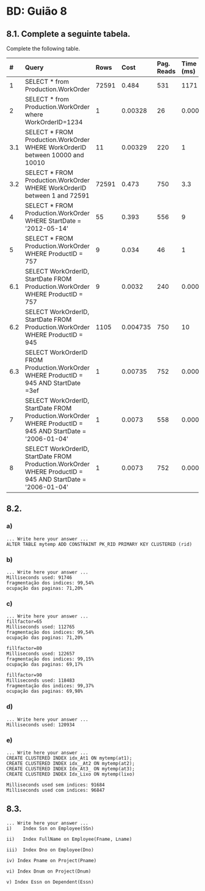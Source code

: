 # BD: Guião 8


## ​8.1. Complete a seguinte tabela.
Complete the following table.

| #    | Query                                                                                                      | Rows  | Cost     | Pag. Reads | Time (ms)    | Index used                        | Index Op.            | Discussion |
| :--- | :--------------------------------------------------------------------------------------------------------- | :---- | :----    | :--------- | :--------    | :---------                        | :------------------- | :--------- |
| 1    | SELECT * from Production.WorkOrder                                                                         | 72591 | 0.484    | 531        | 1171         | PK_WorkOrder_WorkOrderID          | Clustered Index Scan |            |
| 2    | SELECT * from Production.WorkOrder where WorkOrderID=1234                                                  | 1     | 0.00328  | 26         | 0.000        | PK_WorkOrder_WorkOrderID          | Clustered Index Seek |            |
| 3.1  | SELECT * FROM Production.WorkOrder WHERE WorkOrderID between 10000 and 10010                               | 11    | 0.00329  | 220        | 1        | PK_WorkOrder_WorkOrderID          |Clustered Index Seek  |            |
| 3.2  | SELECT * FROM Production.WorkOrder WHERE WorkOrderID between 1 and 72591                                   | 72591    | 0.473         |   750         |  3.3            |  PK_WorkOrder_WorkOrderID     |   Clustered Index Seek  |            |
| 4    | SELECT * FROM Production.WorkOrder WHERE StartDate = '2012-05-14'                                          | 55    | 0.393    | 556        |  9           | PK_WorkOrder_WorkOrderID          |  Clustered Index Scan|            |
| 5    | SELECT * FROM Production.WorkOrder WHERE ProductID = 757                                                   | 9     | 0.034    |  46        | 1             | PK_WorkOrder_WorkOrderID   |  Key Lookup Clustered    |            |
| 6.1  | SELECT WorkOrderID, StartDate FROM Production.WorkOrder WHERE ProductID = 757                              | 9      | 0.0032   |  240          |   0.000           |IX_WorkeOrder_ProductId  |  Index Seek NonClustered    |            |
| 6.2  | SELECT WorkOrderID, StartDate FROM Production.WorkOrder WHERE ProductID = 945                              | 1105       |   0.004735       |   750         |   10           | IX_WorkeOrder_ProductId  |  Index Seek NonClustered     |            |
| 6.3  | SELECT WorkOrderID FROM Production.WorkOrder WHERE ProductID = 945 AND StartDate =3ef                      |  1     |   0.00735       |   752        |     0.000        |  IX_WorkeOrder_ProductId  |  Index Seek NonClustered     |            |
| 7    | SELECT WorkOrderID, StartDate FROM Production.WorkOrder WHERE ProductID = 945 AND StartDate = '2006-01-04' |  1     |    0.0073      |    558        |      0.000        |  IX_WorkeOrder_ProductId  |  Index Seek NonClustered    |            |
| 8    | SELECT WorkOrderID, StartDate FROM Production.WorkOrder WHERE ProductID = 945 AND StartDate = '2006-01-04' |   1     |    0.0073      |    752       |      0.000        |  IX_WorkeOrder_ProductId  |  Index Seek NonClustered    |             |

## ​8.2.

### a)

```
... Write here your answer ...
ALTER TABLE mytemp ADD CONSTRAINT PK_RID PRIMARY KEY CLUSTERED (rid)
```

### b)

```
... Write here your answer ...
Milliseconds used: 91746
fragmentação dos indices: 99,54%
ocupação das paginas: 71,20%
```

### c)

```
... Write here your answer ...
fillfactor=65
Milliseconds used: 112765
fragmentação dos indices: 99,54%
ocupação das paginas: 71,20%

fillfactor=80
Milliseconds used: 122657
fragmentação dos indices: 99,15%
ocupação das paginas: 69,17%

fillfactor=90
Milliseconds used: 118483
fragmentação dos indices: 99,37%
ocupação das paginas: 69,98%
```

### d)

```
... Write here your answer ...
Milliseconds used: 120934
```

### e)

```
... Write here your answer ...
CREATE CLUSTERED INDEX idx_At1 ON mytemp(at1);
CREATE CLUSTERED INDEX idx__At2 ON mytemp(at2);
CREATE CLUSTERED INDEX Idx_At3_ ON mytemp(at3);
CREATE CLUSTERED INDEX Idx_Lixo ON mytemp(lixo)

Milliseconds used sem indices: 91684
Milliseconds used com indices: 96847
```

## ​8.3.

```
... Write here your answer ...
i)    Index Ssn on Employee(SSn)

ii)   Index FullName on Employee(Fname, Lname)

iii)  Index Dno on Employee(Dno)

iv) Index Pname on Project(Pname)

vi) Index Dnum on Project(Dnum)

v) Index Essn on Dependent(Essn)
```
